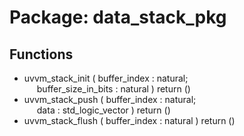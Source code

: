 # Package: data_stack_pkg

## Functions
- uvvm_stack_init <font id="function_arguments">( buffer_index          : natural;<br><span style="padding-left:20px"> buffer_size_in_bits   : natural ) </font> <font id="function_return">return ()</font>
- uvvm_stack_push <font id="function_arguments">( buffer_index          : natural;<br><span style="padding-left:20px"> data                  : std_logic_vector ) </font> <font id="function_return">return ()</font>
- uvvm_stack_flush <font id="function_arguments">( buffer_index          : natural ) </font> <font id="function_return">return ()</font>
